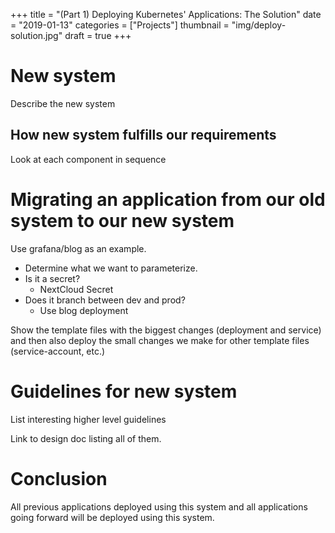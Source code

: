 +++
title = "(Part 1) Deploying Kubernetes' Applications: The Solution"
date = "2019-01-13"
categories = ["Projects"]
thumbnail = "img/deploy-solution.jpg"
draft = true
+++

# New system

Describe the new system

## How new system fulfills our requirements

Look at each component in sequence

# Migrating an application from our old system to our new system

Use grafana/blog as an example.

- Determine what we want to parameterize.
- Is it a secret?
  - NextCloud Secret
- Does it branch between dev and prod?
  - Use blog deployment

Show the template files with the biggest changes (deployment and service) and
then also deploy the small changes we make for other template files
(service-account, etc.)

# Guidelines for new system

List interesting higher level guidelines

Link to design doc listing all of them.

# Conclusion

All previous applications deployed using this system and all applications going
forward will be deployed using this system.

